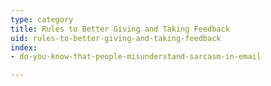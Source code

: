 ```yaml
---
type: category
title: Rules to Better Giving and Taking Feedback
uid: rules-to-better-giving-and-taking-feedback
index:
- do-you-know-that-people-misunderstand-sarcasm-in-email

---
```




